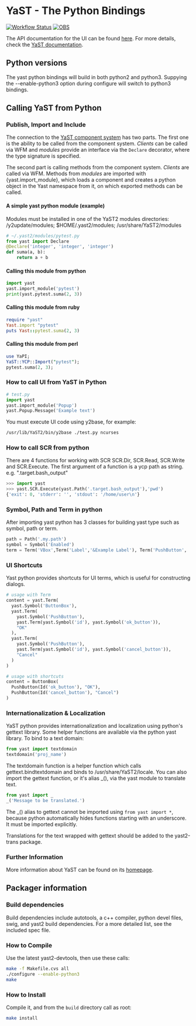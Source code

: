 # YaST - The Python Bindings #

[![Workflow Status](https://github.com/yast/yast-python-bindings/workflows/CI/badge.svg?branch=master)](
https://github.com/yast/yast-python-bindings/actions?query=branch%3Amaster)
[![OBS](https://github.com/yast/yast-python-bindings/actions/workflows/submit.yml/badge.svg)](https://github.com/yast/yast-python-bindings/actions/workflows/submit.yml)

The API documentation for the UI can be found [here][api]. For more details,
check the [YaST documentation][doc].

[api]: http://yast-ui-bindings.surge.sh
[doc]: http://yast.opensuse.org/documentation

## Python versions
The yast python bindings will build in both python2 and python3. Suppying the
--enable-python3 option during configure will switch to python3 bindings.

## Calling YaST from Python

### Publish, Import and Include

The connection to the [YaST component system][arch] has two parts.
The first one is the ability
to be called from the component system. *Clients* can be called via WFM
and *modules* provide an interface via the `Declare` decorator, where the type
signature is specified.

[arch]: https://yastgithubio.readthedocs.org/en/latest/architecture/

The second part is calling methods from the component system. *Clients* are called
via WFM. Methods from *modules* are imported with {yast.import_module}, which
loads a component and creates a python object in the Yast namespace from it, on which
exported methods can be called.

#### A simple yast python module (example)
Modules must be installed in one of the YaST2 modules directories:
/y2update/modules; $HOME/.yast2/modules; /usr/share/YaST2/modules

```python
# ~/.yast2/modules/pytest.py
from yast import Declare
@Declare('integer', 'integer', 'integer')
def suma(a, b):
    return a + b
```

#### Calling this module from python

```python
import yast
yast.import_module('pytest')
print(yast.pytest.suma(2, 3))
```

#### Calling this module from ruby

```ruby
require "yast"
Yast.import "pytest"
puts Yast::pytest.suma(2, 3)
```

#### Calling this module from perl

```perl
use YaPI;
YaST::YCP::Import("pytest");
pytest.suma(2, 3);
```

### How to call UI from YaST in Python

```python
# test.py
import yast
yast.import_module('Popup')
yast.Popup.Message('Example text')
```

You must execute UI code using y2base, for example:

```bash
/usr/lib/YaST2/bin/y2base ./test.py ncurses
```


### How to call SCR from python
There are 4 functions for working with SCR SCR.Dir, SCR.Read, SCR.Write
and SCR.Execute. The first argument of a function is a ycp path as string.
e.g. ".target.bash_output"

```python
>>> import yast
>>> yast.SCR.Execute(yast.Path('.target.bash_output'),'pwd')
{'exit': 0, 'stderr': '', 'stdout': '/home/user\n'}
```


### Symbol, Path and Term in python
After importing yast python has 3 classes for building yast type such as
symbol, path or term.

```python
path = Path('.my.path')
symbol = Symbol('Enabled')
term = Term('VBox',Term('Label','&Example Label'), Term('PushButton', '&So What'))
```

### UI Shortcuts
Yast python provides shortcuts for UI terms, which is useful for constructing dialogs.

```python
# usage with Term
content = yast.Term(
  yast.Symbol('ButtonBox'),
  yast.Term(
    yast.Symbol('PushButton'),
    yast.Term(yast.Symbol('id'), yast.Symbol('ok_button')),
    "OK"
  ),
  yast.Term(
    yast.Symbol('PushButton'),
    yast.Term(yast.Symbol('id'), yast.Symbol('cancel_button')),
    "Cancel"
  )
)

# usage with shortcuts
content = ButtonBox(
  PushButton(Id('ok_button'), "OK"),
  PushButton(Id('cancel_button'), "Cancel")
)
```

### Internationalization & Localization
YaST python provides internationalization and localization using python's
gettext library. Some helper functions are available via the python yast
library.
To bind to a text domain:
```python
from yast import textdomain
textdomain('proj_name')
```
The textdomain function is a helper function which calls gettext.bindtextdomain
and binds to /usr/share/YaST2/locale.
You can also import the gettext function, or it's alias \_(), via the yast
module to translate text.
```python
from yast import _
_('Message to be translated.')
```
The \_() alias to gettext cannot be imported using `from yast import *`,
because python automatically hides functions starting with an underscore. It
must be imported explicitly.

Translations for the text wrapped with gettext should be added to the
yast2-trans package.

### Further Information

More information about YaST can be found on its [homepage](http://yast.opensuse.org).

## Packager information

### Build dependencies

Build dependencies include autotools, a c++ compiler, python devel files, swig,
and yast2 build dependencies. For a more detailed list, see the included
spec file.

### How to Compile

Use the latest yast2-devtools, then use these calls:

```bash
make -f Makefile.cvs all
./configure --enable-python3
make
```

### How to Install

Compile it, and from the `build` directory call as root:

```bash
make install
```

